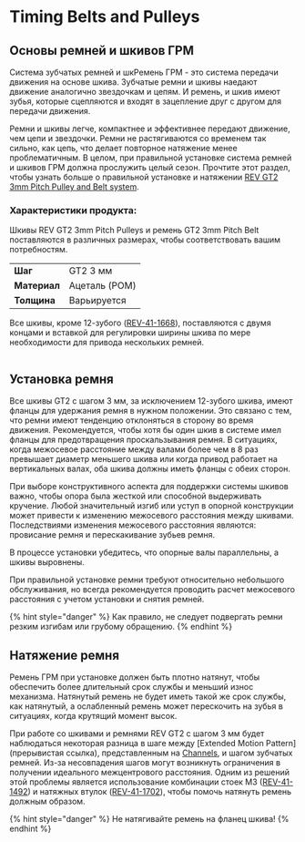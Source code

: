 # Timing Belts and Pulleys

## Основы ремней и шкивов ГРМ

Система зубчатых ремней и шкРемень ГРМ - это система передачи движения на основе шкива. Зубчатые ремни и шкивы наедают движение аналогично звездочкам и цепям. И ремень, и шкив имеют зубья, которые сцепляются и входят в зацепление друг с другом для передачи движения.

Ремни и шкивы легче, компактнее и эффективнее передают движение, чем цепи и звездочки. Ремни не растягиваются со временем так сильно, как цепь, что делает повторное натяжение менее проблематичным. В целом, при правильной установке система ремней и шкивов ГРМ должна прослужить целый сезон. Прочтите этот раздел, чтобы узнать больше о правильной установке и натяжении [REV GT2 3mm Pitch Pulley and Belt system](https://www.revrobotics.com/competition/ftc/motion/rotary-motion/belts-pulleys/timing-belts-pulleys/).

### Характеристики продукта:

Шкивы REV GT2 3mm Pitch Pulleys и ремень GT2 3mm Pitch Belt поставляются в различных размерах, чтобы соответствовать вашим потребностям.

|              |               |
| ------------ | ------------- |
| **Шаг**      | GT2 3 мм      |
| **Материал** | Ацеталь (POM) |
| **Толщина**  | Варьируется   |

Все шкивы, кроме 12-зубого ([REV-41-1668](https://www.revrobotics.com/rev-41-1668/)), поставляются с двумя концами и вставкой для регулировки ширины шкива по мере необходимости для привода нескольких ремней.

<figure><img src="https://2589213514-files.gitbook.io/~/files/v0/b/gitbook-legacy-files/o/assets%2F-M5yw0n8IneF5-9ybLjT%2F-M9K18LZVdxadMkT5yRD%2F-M9KTgm-_wjrY9N9AmWr%2Fimage.png?alt=media&#x26;token=32d28a14-aac3-4210-bf26-dcdccefcf28f" alt=""><figcaption></figcaption></figure>

## Установка ремня

Все шкивы GT2 с шагом 3 мм, за исключением 12-зубого шкива, имеют фланцы для удержания ремня в нужном положении. Это связано с тем, что ремни имеют тенденцию отклоняться в сторону во время движения. Рекомендуется, чтобы хотя бы один шкив в системе имел фланцы для предотвращения проскальзывания ремня. В ситуациях, когда межосевое расстояние между валами более чем в 8 раз превышает диаметр меньшего шкива или когда привод работает на вертикальных валах, оба шкива должны иметь фланцы с обеих сторон.

При выборе конструктивного аспекта для поддержки системы шкивов важно, чтобы опора была жесткой или способной выдерживать кручение. Любой значительный изгиб или уступ в опорной конструкции может привести к изменению межосевого расстояния между шкивами. Последствиями изменения межосевого расстояния являются: провисание ремня и перескакивание зубьев ремня.

В процессе установки убедитесь, что опорные валы параллельны, а шкивы выровнены.

При правильной установке ремни требуют относительно небольшого обслуживания, но всегда рекомендуется проводить расчет межосевого расстояния с учетом установки и снятия ремней.

{% hint style="danger" %}
Как правило, не следует подвергать ремни резким изгибам или грубому обращению.
{% endhint %}

## Натяжение ремня

Ремень ГРМ при установке должен быть плотно натянут, чтобы обеспечить более длительный срок службы и меньший износ механизма. Натянутый ремень не будет иметь такой же срок службы, как натянутый, а ослабленный ремень может перескочить на зубья в ситуациях, когда крутящий момент высок.

При работе со шкивами и ремнями REV GT2 с шагом 3 мм будет наблюдаться некоторая разница в шаге между \[Extended Motion Pattern]\(прерывистая ссылка), представленным на [Channels](https://www.revrobotics.com/competition/ftc/structure/channel/), и шагом зубчатых ремней. Из-за несовпадения шагов могут возникнуть ограничения в получении идеального межцентрового расстояния. Одним из решений этой проблемы является использование комбинации стоек M3 ([REV-41-1492](https://www.revrobotics.com/rev-41-1492/)) и натяжных втулок ([REV-41-1702](https://www.revrobotics.com/rev-41-1702/)), чтобы помочь натянуть ремень должным образом.

{% hint style="danger" %}
Не натягивайте ремень на фланец шкива!
{% endhint %}
